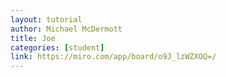 ```yaml
---
layout: tutorial
author: Michael McDermott
title: Joe
categories: [student]
link: https://miro.com/app/board/o9J_lzWZXOQ=/
---
```


